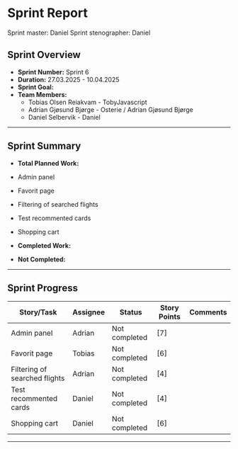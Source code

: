 # **Sprint Report**

Sprint master: Daniel
Sprint stenographer: Daniel

## **Sprint Overview**

- **Sprint Number:** Sprint 6
- **Duration:** 27.03.2025 - 10.04.2025
- **Sprint Goal:** 
- **Team Members:**
  - Tobias Olsen Reiakvam - TobyJavascript
  - Adrian Gjøsund Bjørge - Osterie / Adrian Gjøsund Bjørge
  - Daniel Selbervik - Daniel

---

## **Sprint Summary**

- **Total Planned Work:**
- Admin panel
- Favorit page
- Filtering of searched flights
- Test recommented cards
- Shopping cart

- **Completed Work:**


- **Not Completed:**

---

## **Sprint Progress**

| Story/Task                    | Assignee | Status        | Story Points | Comments |
| ----------------------------- | -------- | ------------- | ------------ | -------- |
| Admin panel                   | Adrian   | Not completed | [7]          |          |
| Favorit page                  | Tobias   | Not completed | [6]          |          |
| Filtering of searched flights | Adrian   | Not completed | [4]          |          |
| Test recommented cards        | Daniel   | Not completed | [4]          |          |
| Shopping cart                 | Daniel   | Not completed | [6]          |          |


---
